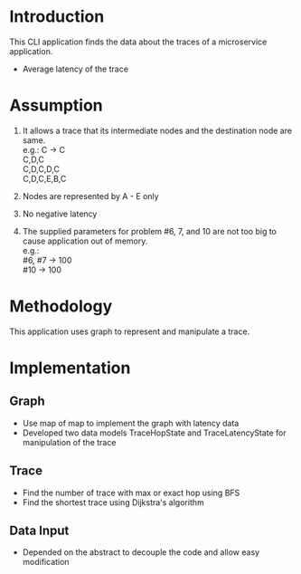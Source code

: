 # Introduction

This CLI application finds the data about the traces of a microservice application.
* Average latency of the trace

# Assumption
1. It allows a trace that its intermediate nodes and the destination node are same.  
e.g.: C -> C  
C,D,C  
C,D,C,D,C  
C,D,C,E,B,C
2. Nodes are represented by A - E only

3. No negative latency

4. The supplied parameters for problem #6, 7, and 10 are not too big to cause application out of memory.  
e.g.:  
#6, #7 -> 100  
#10 -> 100

# Methodology
This application uses graph to represent and manipulate a trace.

# Implementation
## Graph
* Use map of map to implement the graph with latency data
* Developed two data models TraceHopState and TraceLatencyState for manipulation of the trace

## Trace
* Find the number of trace with max or exact hop using BFS
* Find the shortest trace using Dijkstra's algorithm

## Data Input
* Depended on the abstract to decouple the code and allow easy modification 
